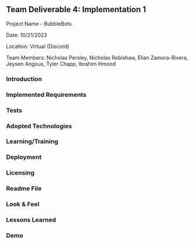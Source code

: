 ## Team Deliverable 4: Implementation 1
Project Name - BubbleBots

Date: 10/21/2023

Location: Virtual (Discord)

Team Members: Nicholas Persley, Nicholas Robishaw, Elian Zamora-Rivera, Jeysen Angous, Tyler Chapp, Ibrahim Hmood


### Introduction
### Implemented Requirements 
### Tests
### Adopted Technologies
### Learning/Training
### Deployment
### Licensing
### Readme File
### Look & Feel
### Lessons Learned
### Demo
